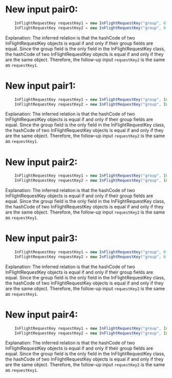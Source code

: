 # New input pair0:
```java
    InFlightRequestKey requestKey1 = new InFlightRequestKey("group", 0, 0);
    InFlightRequestKey requestKey2 = new InFlightRequestKey("group", 0, 0);
```
Explanation: The inferred relation is that the hashCode of two InFlightRequestKey objects is equal if and only if their group fields are equal. Since the group field is the only field in the InFlightRequestKey class, the hashCode of two InFlightRequestKey objects is equal if and only if they are the same object. Therefore, the follow-up input `requestKey2` is the same as `requestKey1`.

# New input pair1:
```java
    InFlightRequestKey requestKey1 = new InFlightRequestKey("group", Integer.MAX_VALUE, Integer.MAX_VALUE);
    InFlightRequestKey requestKey2 = new InFlightRequestKey("group", Integer.MAX_VALUE, Integer.MAX_VALUE);
```
Explanation: The inferred relation is that the hashCode of two InFlightRequestKey objects is equal if and only if their group fields are equal. Since the group field is the only field in the InFlightRequestKey class, the hashCode of two InFlightRequestKey objects is equal if and only if they are the same object. Therefore, the follow-up input `requestKey2` is the same as `requestKey1`.

# New input pair2:
```java
    InFlightRequestKey requestKey1 = new InFlightRequestKey("group", Integer.MIN_VALUE, Integer.MIN_VALUE);
    InFlightRequestKey requestKey2 = new InFlightRequestKey("group", Integer.MIN_VALUE, Integer.MIN_VALUE);
```
Explanation: The inferred relation is that the hashCode of two InFlightRequestKey objects is equal if and only if their group fields are equal. Since the group field is the only field in the InFlightRequestKey class, the hashCode of two InFlightRequestKey objects is equal if and only if they are the same object. Therefore, the follow-up input `requestKey2` is the same as `requestKey1`.

# New input pair3:
```java
    InFlightRequestKey requestKey1 = new InFlightRequestKey("group", 0, Integer.MAX_VALUE);
    InFlightRequestKey requestKey2 = new InFlightRequestKey("group", 0, Integer.MAX_VALUE);
```
Explanation: The inferred relation is that the hashCode of two InFlightRequestKey objects is equal if and only if their group fields are equal. Since the group field is the only field in the InFlightRequestKey class, the hashCode of two InFlightRequestKey objects is equal if and only if they are the same object. Therefore, the follow-up input `requestKey2` is the same as `requestKey1`.

# New input pair4:
```java
    InFlightRequestKey requestKey1 = new InFlightRequestKey("group", Integer.MAX_VALUE, 0);
    InFlightRequestKey requestKey2 = new InFlightRequestKey("group", Integer.MAX_VALUE, 0);
```
Explanation: The inferred relation is that the hashCode of two InFlightRequestKey objects is equal if and only if their group fields are equal. Since the group field is the only field in the InFlightRequestKey class, the hashCode of two InFlightRequestKey objects is equal if and only if they are the same object. Therefore, the follow-up input `requestKey2` is the same as `requestKey1`.
